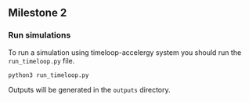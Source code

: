 Milestone 2
------------------------------------------------------------

### Run simulations

To run a simulation using timeloop-accelergy system you should run the `run_timeloop.py` file. 

```
python3 run_timeloop.py
```

Outputs will be generated in the `outputs` directory.
